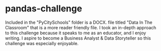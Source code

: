 # pandas-challenge

Included in the "PyCitySchools" folder is a DOCX. file titled "Data In The Classroom" that is a more reader friendly file. I took an in-depth approach to this challenge because it speaks to me as an educator, and I enjoy writing. I aspire to become a Business Analyst & Data Storyteller so this challenge was especially enjoyable.  
